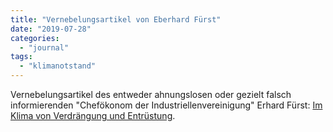 ```yaml
---
title: "Vernebelungsartikel von Eberhard Fürst"
date: "2019-07-28"
categories: 
  - "journal"
tags: 
  - "klimanotstand"
---
```


Vernebelungsartikel des entweder ahnungslosen oder gezielt falsch informierenden "Chefökonom der Industriellenvereinigung" Erhard Fürst: [Im Klima von Verdrängung und Entrüstung](https://www.derstandard.at/story/2000106735935/im-klima-von-verdraengung-und-entruestung).
